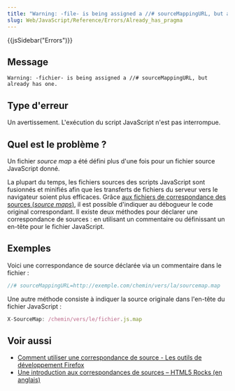 ```yaml
---
title: "Warning: -file- is being assigned a //# sourceMappingURL, but already has one"
slug: Web/JavaScript/Reference/Errors/Already_has_pragma
---
```


{{jsSidebar("Errors")}}

## Message

```
Warning: -fichier- is being assigned a //# sourceMappingURL, but already has one.
```

## Type d'erreur

Un avertissement. L'exécution du script JavaScript n'est pas interrompue.

## Quel est le problème ?

Un fichier _source map_ a été défini plus d'une fois pour un fichier source JavaScript donné.

La plupart du temps, les fichiers sources des scripts JavaScript sont fusionnés et minifiés afin que les transferts de fichiers du serveur vers le navigateur soient plus efficaces. Grâce [aux fichiers de correspondance des sources (_source maps_)](http://www.html5rocks.com/en/tutorials/developertools/sourcemaps/), il est possible d'indiquer au débogueur le code original correspondant. Il existe deux méthodes pour déclarer une correspondance de sources : en utilisant un commentaire ou définissant un en-tête pour le fichier JavaScript.

## Exemples

Voici une correspondance de source déclarée via un commentaire dans le fichier :

```js example-good
//# sourceMappingURL=http://exemple.com/chemin/vers/la/sourcemap.map
```

Une autre méthode consiste à indiquer la source originale dans l'en-tête du fichier JavaScript :

```js example-good
X-SourceMap: /chemin/vers/le/fichier.js.map
```

## Voir aussi

- [Comment utiliser une correspondance de source - Les outils de développement Firefox](/fr/docs/Outils/Débogueur/Comment/Utiliser_une_source_map)
- [Une introduction aux correspondances de sources – HTML5 Rocks (en anglais)](http://www.html5rocks.com/en/tutorials/developertools/sourcemaps/)
